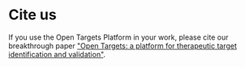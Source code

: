 # Cite us

If you use the Open Targets Platform in your work, please cite our breakthrough paper ["Open Targets: a platform for therapeutic target identification and validation"](http://nar.oxfordjournals.org/content/early/2016/11/29/nar.gkw1055.full).

